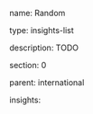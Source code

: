 name: Random

type: insights-list

description: TODO

section: 0

parent: international

insights:
 